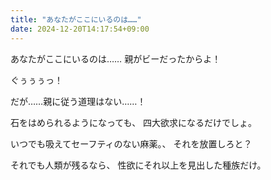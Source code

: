 ```yaml
---
title: "あなたがここにいるのは……"
date: 2024-12-20T14:17:54+09:00
---
```

あなたがここにいるのは……
親がビーだったからよ！

ぐぅぅぅっ！

だが……親に従う道理はない……！


石をはめられるようになっても、
四大欲求になるだけでしょ。

いつでも吸えてセーフティのない麻薬。、
それを放置しろと？

それでも人類が残るなら、
性欲にそれ以上を見出した種族だけ。

